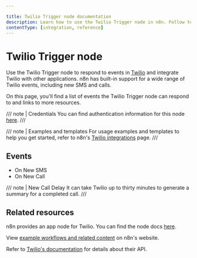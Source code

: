 ```yaml
---

title: Twilio Trigger node documentation
description: Learn how to use the Twilio Trigger node in n8n. Follow technical documentation to integrate Twilio Trigger node into your workflows.
contentType: [integration, reference]
---
```


# Twilio Trigger node

Use the Twilio Trigger node to respond to events in [Twilio](https://www.twilio.com) and integrate Twilio with other applications. n8n has built-in support for a wide range of Twilio events, including new SMS and calls.

On this page, you'll find a list of events the Twilio Trigger node can respond to and links to more resources.

///  note  | Credentials
You can find authentication information for this node [here](/integrations/builtin/credentials/twilio.md).
///

///  note  | Examples and templates
For usage examples and templates to help you get started, refer to n8n's [Twilio integrations](https://n8n.io/integrations/twilio-trigger/) page.
///

## Events

* On New SMS
* On New Call

///  note  | New Call Delay
It can take Twilio up to thirty minutes to generate a summary for a completed call.
///

## Related resources

n8n provides an app node for Twilio. You can find the node docs [here](/integrations/builtin/app-nodes/n8n-nodes-base.twilio.md).

View [example workflows and related content](https://n8n.io/integrations/twilio/) on n8n's website.

Refer to [Twilio's documentation](https://www.twilio.com/docs) for details about their API.
